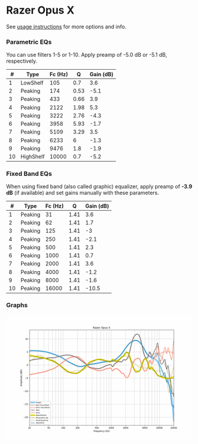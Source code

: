 # Razer Opus X
See [usage instructions](https://github.com/jaakkopasanen/AutoEq#usage) for more options and info.

### Parametric EQs
You can use filters 1-5 or 1-10. Apply preamp of -5.0 dB or -5.1 dB, respectively.

|   # | Type      |   Fc (Hz) |    Q |   Gain (dB) |
|-----|-----------|-----------|------|-------------|
|   1 | LowShelf  |       105 | 0.7  |         3.6 |
|   2 | Peaking   |       174 | 0.53 |        -5.1 |
|   3 | Peaking   |       433 | 0.66 |         3.9 |
|   4 | Peaking   |      2122 | 1.98 |         5.3 |
|   5 | Peaking   |      3222 | 2.76 |        -4.3 |
|   6 | Peaking   |      3958 | 5.93 |        -1.7 |
|   7 | Peaking   |      5109 | 3.29 |         3.5 |
|   8 | Peaking   |      6233 | 6    |        -1.3 |
|   9 | Peaking   |      9476 | 1.8  |        -1.9 |
|  10 | HighShelf |     10000 | 0.7  |        -5.2 |

### Fixed Band EQs
When using fixed band (also called graphic) equalizer, apply preamp of **-3.9 dB** (if available) and set gains manually with these parameters.

|   # | Type    |   Fc (Hz) |    Q |   Gain (dB) |
|-----|---------|-----------|------|-------------|
|   1 | Peaking |        31 | 1.41 |         3.6 |
|   2 | Peaking |        62 | 1.41 |         1.7 |
|   3 | Peaking |       125 | 1.41 |        -3   |
|   4 | Peaking |       250 | 1.41 |        -2.1 |
|   5 | Peaking |       500 | 1.41 |         2.3 |
|   6 | Peaking |      1000 | 1.41 |         0.7 |
|   7 | Peaking |      2000 | 1.41 |         3.6 |
|   8 | Peaking |      4000 | 1.41 |        -1.2 |
|   9 | Peaking |      8000 | 1.41 |        -1.6 |
|  10 | Peaking |     16000 | 1.41 |       -10.5 |

### Graphs
![](./Razer%20Opus%20X.png)
